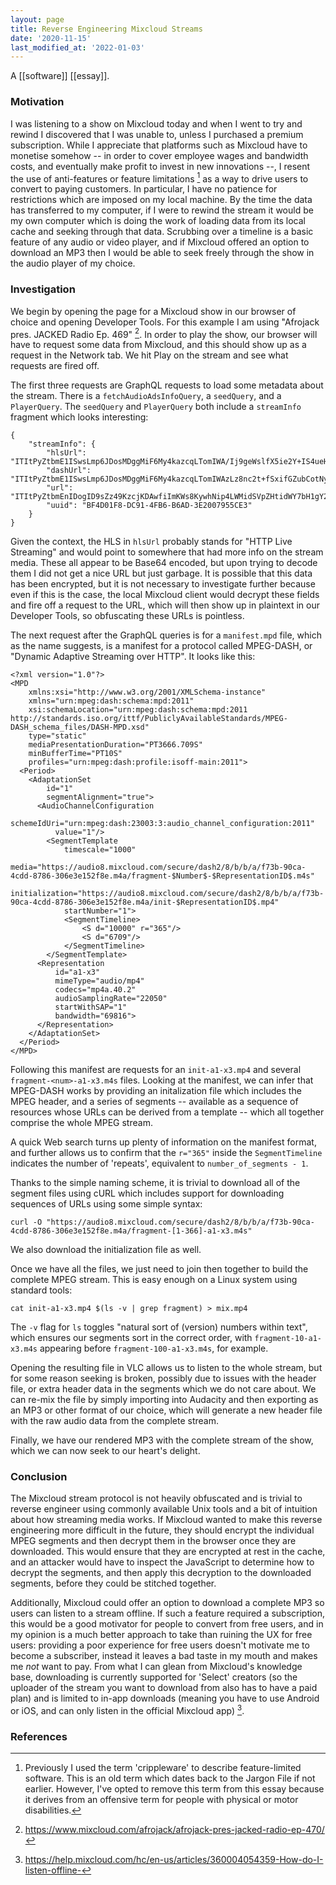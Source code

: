 ```yaml
---
layout: page
title: Reverse Engineering Mixcloud Streams
date: '2020-11-15'
last_modified_at: '2022-01-03'
---
```


A [[software]] [[essay]].

### Motivation

I was listening to a show on Mixcloud today and when I went to try and rewind I discovered that I was unable to, unless I purchased a premium subscription. While I appreciate that platforms such as Mixcloud have to monetise somehow -- in order to cover employee wages and bandwidth costs, and eventually make profit to invest in new innovations --, I resent the use of anti-features or feature limitations [^crip] as a way to drive users to convert to paying customers. In particular, I have no patience for restrictions which are imposed on my local machine. By the time the data has transferred to my computer, if I were to rewind the stream it would be my own computer which is doing the work of loading data from its local cache and seeking through that data. Scrubbing over a timeline is a basic feature of any audio or video player, and if Mixcloud offered an option to download an MP3 then I would be able to seek freely through the show in the audio player of my choice.

### Investigation

We begin by opening the page for a Mixcloud show in our browser of choice and opening Developer Tools. For this example I am using "Afrojack pres. JACKED Radio Ep. 469" [^1]. In order to play the show, our browser will have to request some data from Mixcloud, and this should show up as a request in the Network tab. We hit Play on the stream and see what requests are fired off.

The first three requests are GraphQL requests to load some metadata about the stream. There is a `fetchAudioAdsInfoQuery`, a `seedQuery`, and a `PlayerQuery`. The `seedQuery` and `PlayerQuery` both include a `streamInfo` fragment which looks interesting:

```
{
	"streamInfo": {
		"hlsUrl": "ITItPyZtbmE1ISwsLmp6JDosMDggMiF6My4kazcqLTomIWA/Ij9geWslfX5ie2Y+IS4ueHJ7Iz9iYWFyfXk1fHQlf2dwZ2YybX9zdDA0I2cpcC5hJjogKi9gIXw0fA==",
		"dashUrl": "ITItPyZtbmE1ISwsLmp6JDosMDggMiF6My4kazcqLTomIWAzLz8nc2t+fSxifGZubCotNyVkcGsqM3p1eGdnZSR1YzBkYG1nZi5+dWBhJS0maiJ6LnspLjknKioyMGg/Pyk=",
		"url": "ITItPyZtbmEnIDogID9sZz49KzcjKDAwfiImKWs8KywhNip4LWMidSVpZHtidWY7bH1gY2svJDsueGFzKzJ5fHNyYXkoZ2U3eXx+cWYxeHlwdSsqLXopezZxPyYmeRYBFnl9cRwMGCYQcXA0amIPNBYaDRU=",
		"uuid": "BF4D01F8-DC91-4FB6-B6AD-3E2007955CE3"
	}
}
```

Given the context, the HLS in `hlsUrl` probably stands for "HTTP Live Streaming" and would point to somewhere that had more info on the stream media. These all appear to be Base64 encoded, but upon trying to decode them I did not get a nice URL but just garbage. It is possible that this data has been encrypted, but it is not necessary to investigate further because even if this is the case, the local Mixcloud client would decrypt these fields and fire off a request to the URL, which will then show up in plaintext in our Developer Tools, so obfuscating these URLs is pointless.

The next request after the GraphQL queries is for a `manifest.mpd` file, which as the name suggests, is a manifest for a protocol called MPEG-DASH, or "Dynamic Adaptive Streaming over HTTP". It looks like this:

```
<?xml version="1.0"?>
<MPD
    xmlns:xsi="http://www.w3.org/2001/XMLSchema-instance"
    xmlns="urn:mpeg:dash:schema:mpd:2011"
    xsi:schemaLocation="urn:mpeg:dash:schema:mpd:2011 http://standards.iso.org/ittf/PubliclyAvailableStandards/MPEG-DASH_schema_files/DASH-MPD.xsd"
    type="static"
    mediaPresentationDuration="PT3666.709S"
    minBufferTime="PT10S"
    profiles="urn:mpeg:dash:profile:isoff-main:2011">
  <Period>
    <AdaptationSet
        id="1"
        segmentAlignment="true">
      <AudioChannelConfiguration
          schemeIdUri="urn:mpeg:dash:23003:3:audio_channel_configuration:2011"
          value="1"/>
        <SegmentTemplate
            timescale="1000"
            media="https://audio8.mixcloud.com/secure/dash2/8/b/b/a/f73b-90ca-4cdd-8786-306e3e152f8e.m4a/fragment-$Number$-$RepresentationID$.m4s"
            initialization="https://audio8.mixcloud.com/secure/dash2/8/b/b/a/f73b-90ca-4cdd-8786-306e3e152f8e.m4a/init-$RepresentationID$.mp4"
            startNumber="1">
            <SegmentTimeline>
                <S d="10000" r="365"/>
                <S d="6709"/>
            </SegmentTimeline>
        </SegmentTemplate>
      <Representation
          id="a1-x3"
          mimeType="audio/mp4"
          codecs="mp4a.40.2"
          audioSamplingRate="22050"
          startWithSAP="1"
          bandwidth="69816">
      </Representation>
    </AdaptationSet>
  </Period>
</MPD>
```

Following this manifest are requests for an `init-a1-x3.mp4` and several `fragment-<num>-a1-x3.m4s` files. Looking at the manifest, we can infer that MPEG-DASH works by providing an initalization file which includes the MPEG header, and a series of segments -- available as a sequence of resources whose URLs can be derived from a template -- which all together comprise the whole MPEG stream.

A quick Web search turns up plenty of information on the manifest format, and further allows us to confirm that the `r="365"` inside the `SegmentTimeline` indicates the number of 'repeats', equivalent to `number_of_segments - 1`.

Thanks to the simple naming scheme, it is trivial to download all of the segment files using cURL which includes support for downloading sequences of URLs using some simple syntax:

```
curl -O "https://audio8.mixcloud.com/secure/dash2/8/b/b/a/f73b-90ca-4cdd-8786-306e3e152f8e.m4a/fragment-[1-366]-a1-x3.m4s"
```

We also download the initialization file as well.

Once we have all the files, we just need to join then together to build the complete MPEG stream. This is easy enough on a Linux system using standard tools:

```
cat init-a1-x3.mp4 $(ls -v | grep fragment) > mix.mp4
```

The `-v` flag for `ls` toggles "natural sort of (version) numbers within text", which ensures our segments sort in the correct order, with `fragment-10-a1-x3.m4s` appearing before `fragment-100-a1-x3.m4s`, for example.

Opening the resulting file in VLC allows us to listen to the whole stream, but for some reason seeking is broken, possibly due to issues with the header file, or extra header data in the segments which we do not care about. We can re-mix the file by simply importing into Audacity and then exporting as an MP3 or other format of our choice, which will generate a new header file with the raw audio data from the complete stream.

Finally, we have our rendered MP3 with the complete stream of the show, which we can now seek to our heart's delight.

### Conclusion

The Mixcloud stream protocol is not heavily obfuscated and is trivial to reverse engineer using commonly available Unix tools and a bit of intuition about how streaming media works. If Mixcloud wanted to make this reverse engineering more difficult in the future, they should encrypt the individual MPEG segments and then decrypt them in the browser once they are downloaded. This would ensure that they are encrypted at rest in the cache, and an attacker would have to inspect the JavaScript to determine how to decrypt the segments, and then apply this decryption to the downloaded segments, before they could be stitched together.

Additionally, Mixcloud could offer an option to download a complete MP3 so users can listen to a stream offline. If such a feature required a subscription, this would be a good motivator for people to convert from free users, and in my opinion is a much better approach to take than ruining the UX for free users: providing a poor experience for free users doesn't motivate me to become a subscriber, instead it leaves a bad taste in my mouth and makes me _not_ want to pay. From what I can glean from Mixcloud's knowledge base, downloading is currently supported for 'Select' creators (so the uploader of the stream you want to download from also has to have a paid plan) and is limited to in-app downloads (meaning you have to use Android or iOS, and can only listen in the official Mixcloud app) [^2].

### References

[^crip]: Previously I used the term 'crippleware' to describe feature-limited software. This is an old term which dates back to the Jargon File [^jf-crip] if not earlier. However, I've opted to remove this term from this essay because it derives from an offensive term for people with physical or motor disabilities.
[^jf-crip]: <http://www.catb.org/jargon/html/C/crippleware.html>
[^1]: <https://www.mixcloud.com/afrojack/afrojack-pres-jacked-radio-ep-470/>
[^2]: <https://help.mixcloud.com/hc/en-us/articles/360004054359-How-do-I-listen-offline->

